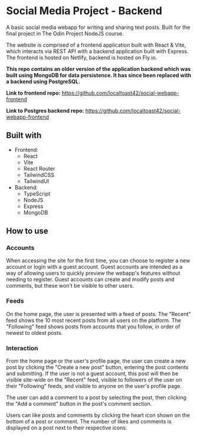 # Social Media Project - Backend

A basic social media webapp for writing and sharing text posts. Built for the final project in The Odin Project NodeJS course.

The website is comprised of a frontend application built with React & Vite, which interacts via REST API with a backend application built with Express. The frontend is hosted on Netlify, backend is hosted on Fly.io.

**This repo contains an older version of the application backend which was built using MongoDB for data persistence. It has since been replaced with a backend using PostgreSQL.**

**Link to frontend repo:** https://github.com/localtoast42/social-webapp-frontend

**Link to Postgres backend repo:** https://github.com/localtoast42/social-webapp-frontend

## Built with

- Frontend:
  - React
  - Vite
  - React Router
  - TailwindCSS
  - TailwindUI
- Backend:
  - TypeScript
  - NodeJS
  - Express
  - MongoDB

## How to use

### Accounts

When accessing the site for the first time, you can choose to register a new account or login with a guest account. Guest accounts are intended as a way of allowing users to quickly preview the webapp's features without needing to register. Guest accounts can create and modify posts and comments, but these won't be visible to other users.

### Feeds

On the home page, the user is presented with a feed of posts. The "Recent" feed shows the 10 most recent posts from all users on the platform. The "Following" feed shows posts from accounts that you follow, in order of newest to oldest posts.

### Interaction

From the home page or the user's profile page, the user can create a new post by clicking the "Create a new post" button, entering the post contents and submitting. If the user is not a guest account, this post will then be visible site-wide on the "Recent" feed, visible to followers of the user on their "Following" feeds, and visible to anyone on the user's profile page.

The user can add a comment to a post by selecting the post, then clicking the "Add a comment" button in the post's comment section.

Users can like posts and comments by clicking the heart icon shown on the bottom of a post or comment. The number of likes and comments is displayed on a post next to their respective icons.
